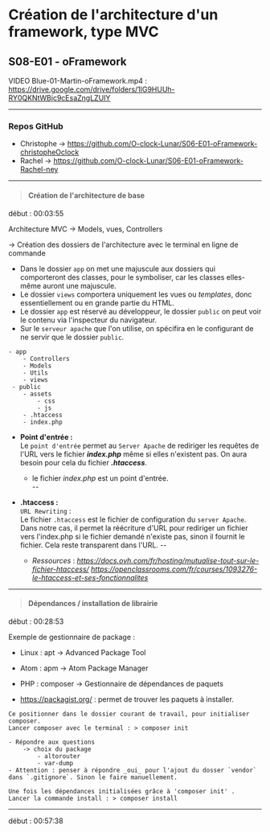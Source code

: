# Création de l'architecture d'un framework, type MVC
## S08-E01 - oFramework
VIDEO  Blue-01-Martin-oFramework.mp4 :  https://drive.google.com/drive/folders/1lG9HUUh-RY0QKNtWBjc9cEsaZngLZUIY  

---

### Repos GitHub
 - Christophe -> https://github.com/O-clock-Lunar/S06-E01-oFramework-christopheOclock
 - Rachel -> https://github.com/O-clock-Lunar/S06-E01-oFramework-Rachel-ney  

 ---  

 > #### Création de l'architecture de base  

début : 00:03:55

Architecture MVC -> Models, vues, Controllers

-> Création des dossiers de l'architecture avec le terminal en ligne de commande

- Dans le dossier `app` on met une majuscule aux dossiers qui comporteront des classes, pour le symboliser, car les classes elles-même auront une majuscule.
- Le dossier `views` comportera uniquement les vues ou _templates_, donc essentiellement ou en grande partie du HTML.
- Le dossier `app` est réservé au développeur, le dossier `public` on peut voir le contenu via l'inspecteur du navigateur.
- Sur le `serveur apache` que l'on utilise, on spécifira en le configurant de ne servir que le dossier `public`.  

```  
- app
    - Controllers
    - Models
    - Utils
    - views
 - public
    - assets
        - css
        - js
    - .htaccess
    - index.php  
```  
- **Point d'entrée :**  
Le `point d'entrée` permet au `Server Apache` de rediriger les requêtes de l'URL vers le fichier **_index.php_** même si elles n'existent pas. On aura besoin pour cela du fichier **_.htaccess_**. 
     
    - le fichier _index.php_ est un point d'entrée.  
--
- **.htaccess :**  
`URL Rewriting` :  
Le fichier `.htaccess` est le fichier de configuration du `server Apache`. Dans notre cas, il permet la réécriture d'URL pour rediriger un fichier vers l'index.php si le fichier demandé n'existe pas, sinon il fournit le fichier. Cela reste transparent dans l'URL. 
--
    - _Ressources_ : 
    _https://docs.ovh.com/fr/hosting/mutualise-tout-sur-le-fichier-htaccess/_
    _https://openclassrooms.com/fr/courses/1093276-le-htaccess-et-ses-fonctionnalites_

---
 > #### Dépendances / installation de librairie
 début : 00:28:53  

Exemple de gestionnaire de package : 
- Linux : apt -> Advanced Package Tool
- Atom  : apm -> Atom Package Manager
- PHP   : composer -> Gestionnaire de dépendances de paquets

- https://packagist.org/ : permet de trouver les paquets à installer.

```
Ce positionner dans le dossier courant de travail, pour initialiser composer.
Lancer composer avec le terminal : > composer init 

- Répondre aux questions
    -> choix du package 
        - altorouter
        - var-dump
- Attention : penser à répondre _oui_ pour l'ajout du dosser `vendor` dans `.gitignore`. Sinon le faire manuellement.

Une fois les dépendances initialisées grâce à 'composer init' .
Lancer la commande install : > composer install
```
---

>

début : 00:57:38








